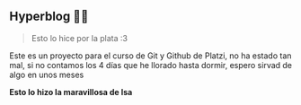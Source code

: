 ## Hyperblog  🐇🩷

>Esto lo hice por la plata :3

Este es un proyecto para el curso de Git y Github de Platzi, no ha estado tan mal, si no contamos los 4 días que he llorado hasta dormir, espero sirvad de algo en unos meses

**Esto lo hizo la maravillosa de Isa** 